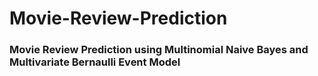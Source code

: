 # Movie-Review-Prediction

### Movie Review Prediction using Multinomial Naive Bayes and Multivariate Bernaulli Event Model
